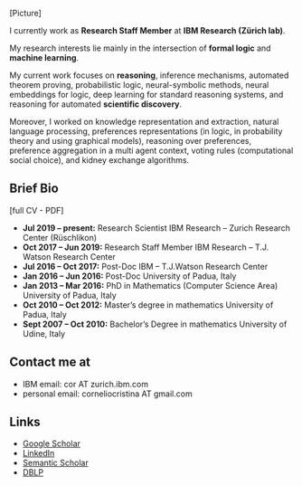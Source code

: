 [Picture] 

I currently work as **Research Staff Member** at **IBM Research (Zürich lab)**.

My research interests lie mainly in the intersection of **formal logic** and **machine learning**.

My current work focuses on **reasoning**, inference mechanisms, automated theorem proving, probabilistic logic, neural-symbolic methods, neural embeddings for logic, deep learning for standard reasoning systems, and reasoning for automated **scientific discovery**.

Moreover, I worked on knowledge representation and extraction, natural language processing,  preferences representations (in logic, in probability theory and using graphical models), reasoning over preferences, preference aggregation in a multi agent context, voting rules (computational social choice), and kidney exchange algorithms. 


## Brief Bio 
[full CV - PDF]
* **Jul 2019 – present:**  Research Scientist IBM Research – Zurich Research Center (Rüschlikon)
* **Oct 2017 – Jun 2019:**  Research Staff Member IBM Research – T.J. Watson Research Center
* **Jul 2016 – Oct 2017:** Post-Doc IBM – T.J.Watson Research Center
* **Jan 2016 – Jun 2016:** Post-Doc University of Padua, Italy 
* **Jan 2013 – Mar 2016:** PhD in Mathematics (Computer Science Area) University of Padua, Italy
* **Oct 2010 – Oct 2012:** Master’s degree in mathematics University of Padua, Italy
* **Sept 2007 – Oct 2010:** Bachelor’s Degree in mathematics University of Udine, Italy

## Contact me at
* IBM email: cor AT zurich.ibm.com
* personal email: corneliocristina AT gmail.com

## Links
* [Google Scholar](https://scholar.google.com/citations?user=EP9lmrcAAAAJ&hl=en)
* [LinkedIn](https://www.linkedin.com/in/cristina-cornelio-545a8a36/en-us)
* [Semantic Scholar](https://www.semanticscholar.org/author/Cristina-Cornelio/2470518)
* [DBLP](https://dblp.uni-trier.de/pid/137/3340.html)
